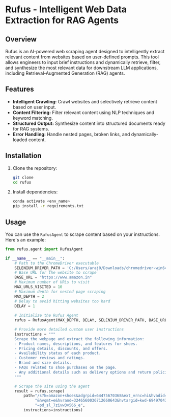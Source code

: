 # Rufus - Intelligent Web Data Extraction for RAG Agents

## Overview

Rufus is an AI-powered web scraping agent designed to intelligently extract relevant content from websites based on user-defined prompts. This tool allows engineers to input brief instructions and dynamically retrieve, filter, and synthesize the most relevant data for downstream LLM applications, including Retrieval-Augmented Generation (RAG) agents.

## Features

- **Intelligent Crawling:** Crawl websites and selectively retrieve content based on user input.
- **Content Filtering:** Filter relevant content using NLP techniques and keyword matching.
- **Structured Output:** Synthesize content into structured documents ready for RAG systems.
- **Error Handling:** Handle nested pages, broken links, and dynamically-loaded content.

## Installation

1. Clone the repository:
    ```bash
    git clone 
    cd rufus
    ```

2. Install dependencies:
    ```bash
    conda activate <env_name>
    pip install -r requirements.txt
    ```

## Usage

You can use the `RufusAgent` to scrape content based on your instructions. Here's an example:

```python
from rufus.agent import RufusAgent

if __name__ == "__main__":
    # Path to the ChromeDriver executable
    SELENIUM_DRIVER_PATH = 'C:/Users/araj0/Downloads/chromedriver-win64/chromedriver-win64/chromedriver.exe'
    # Base URL for the website to scrape
    BASE_URL = "https://www.amazon.in"
    # Maximum number of URLs to visit
    MAX_URLS_VISITED = 10
    # Maximum depth for nested page scraping
    MAX_DEPTH = 2
    # Delay to avoid hitting websites too hard
    DELAY = 1
    
    # Initialize the Rufus Agent
    rufus = RufusAgent(MAX_DEPTH, DELAY, SELENIUM_DRIVER_PATH, BASE_URL, MAX_URLS_VISITED)

    # Provide more detailed custom user instructions
    instructions = """
    Scrape the webpage and extract the following information:
    - Product names, descriptions, and features for shoes.
    - Pricing details, discounts, and offers.
    - Availability status of each product.
    - Customer reviews and ratings.
    - Brand and size details.
    - FAQs related to shoe purchases on the page.
    - Any additional details such as delivery options and return policies.
    """

    # Scrape the site using the agent
    result = rufus.scrape(
        path="/s?k=amazon+shoes&adgrpid=64475670368&ext_vrnc=hi&hvadid=590593835457&hvdev=c&hvlocphy=9299565&hvnetw=g"
             "&hvqmt=e&hvrand=3246560036712660643&hvtargid=kwd-694970439&hydadcr=22282_2255478&tag=googinhydr1-21&ref"
             "=pd_sl_7zivw3v566_e",
        instructions=instructions)


